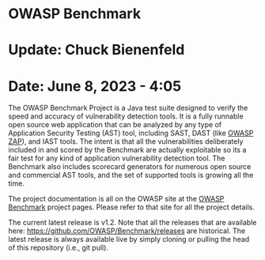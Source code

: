 # OWASP Benchmark
# Update: Chuck Bienenfeld
# Date: June 8, 2023 - 4:05

The OWASP Benchmark Project is a Java test suite designed to verify the speed and accuracy of vulnerability detection tools. It is a fully runnable open source web application that can be analyzed by any type of Application Security Testing (AST) tool, including SAST, DAST (like <a href="https://owasp.org/www-project-zap">OWASP ZAP</a>), and IAST tools. The intent is that all the vulnerabilities deliberately included in and scored by the Benchmark are actually exploitable so its a fair test for any kind of application vulnerability detection tool. The Benchmark also includes scorecard generators for numerous open source and commercial AST tools, and the set of supported tools is growing all the time.

The project documentation is all on the OWASP site at the <a href="https://owasp.org/www-project-benchmark">OWASP Benchmark</a> project pages. Please refer to that site for all the project details.

The current latest release is v1.2. Note that all the releases that are available here: https://github.com/OWASP/Benchmark/releases are historical. The latest release is always available live by simply cloning or pulling the head of this repository (i.e., git pull).
